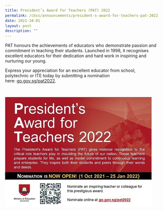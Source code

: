```yaml
---
title: President’s Award for Teachers (PAT) 2022
permalink: /cbss/announcements/president-s-award-for-teachers-pat-2022
date: 2021-10-01
layout: post
description: ""
---
```


<p>PAT honours the achievements of educators who demonstrate passion and commitment in teaching their students. Launched in 1998, it recognises excellent educators for their dedication and hard work in inspiring and nurturing our young.</p>
<p>Express your appreciation for an excellent educator from school, polytechnic or ITE today by submitting a nomination here:&nbsp;<a href="https://go.gov.sg/pat2022" target="_blank" rel="noopener">go.gov.sg/pat2022</a>.</p>
<p>&nbsp;</p>

![](/images/pat-2022s.jpg)